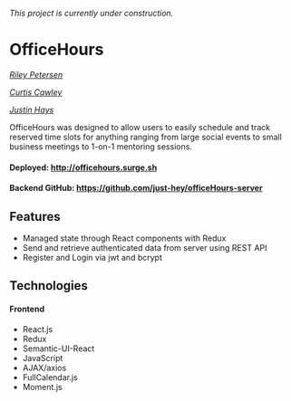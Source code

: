 _This project is currently under construction._

# OfficeHours

*[Riley Petersen](https://www.linkedin.com/in/rileypetersen/)*

*[Curtis Cawley](https://github.com/ccawley)*

*[Justin Hays](https://github.com/just-hey)*

OfficeHours was designed to allow users to easily schedule and track reserved time slots for anything ranging from large social events to small business meetings to 1-on-1 mentoring sessions.

#### Deployed: http://officehours.surge.sh

#### Backend GitHub: https://github.com/just-hey/officeHours-server

## Features
- Managed state through React components with Redux
- Send and retrieve authenticated data from server using REST API
- Register and Login via jwt and bcrypt

## Technologies
#### Frontend
- React.js
- Redux
- Semantic-UI-React
- JavaScript
- AJAX/axios
- FullCalendar.js
- Moment.js
